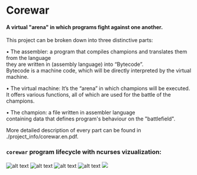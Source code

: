 # Corewar
#### A virtual "arena" in which programs fight against one another.  
  
This project can be broken down into three distinctive parts:  
  
• The assembler: a program that compiles champions and translates them from the language  
they are written in (assembly language) into “Bytecode”.  
Bytecode is a machine code, which will be directly interpreted by the virtual machine.  
  
• The virtual machine: It’s the “arena” in which champions will be executed.  
It offers various functions, all of which are used for the battle of the champions.  
  
• The champion: a file written in assembler language  
containing data that defines program's behaviour on the "battlefield".

More detailed description of every part can be found in ./project_info/corewar.en.pdf.  

### `corewar` program lifecycle with ncurses vizualization:   
![alt text](https://github.com/rkyslyy/Corewar/blob/master/project_info/corewar_ss0.png)
![alt text](https://github.com/rkyslyy/Corewar/blob/master/project_info/corewar_ss1.png)
![alt text](https://github.com/rkyslyy/Corewar/blob/master/project_info/corewar_ss2.png)
![alt text](https://github.com/rkyslyy/Corewar/blob/master/project_info/corewar_ss3.png)
![](https://github.com/rkyslyy/Corewar/blob/master/project_info/corewar_animated.gif)
